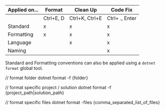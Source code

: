 

|Applied on...|Format|Clean Up|Code Fix|
|---|---|---|---|
|   |Ctrl+E, D|Ctrl+K, Ctrl+E|Ctrl+ ., Enter|
|Standard| x | x | x |
|Formatting| x | x | x |
|Language |   | x | x |
|Naming |   |   | x |

Standard and Formatting conventions can also be applied using a `dotnet format` global tool.

// format folder
dotnet format -f {folder}

// format specific project / solution
dotnet format -f {project_path|solution_path}

// format specific files
dotnet format -files {comma_separated_list_of_files}


